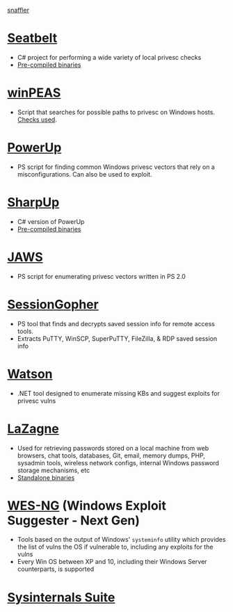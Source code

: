 [snaffler](https://github.com/SnaffCon/Snaffler)
# [Seatbelt](https://github.com/GhostPack/Seatbelt)
- C# project for performing a wide variety of local privesc checks
- [Pre-compiled binaries](https://github.com/r3motecontrol/Ghostpack-CompiledBinaries)

# [winPEAS](https://github.com/carlospolop/privilege-escalation-awesome-scripts-suite/tree/master/winPEAS)
- Script that searches for possible paths to privesc on Windows hosts.   [Checks used](https://book.hacktricks.xyz/windows/checklist-windows-privilege-escalation).



# [PowerUp](https://raw.githubusercontent.com/PowerShellMafia/PowerSploit/master/Privesc/PowerUp.ps1)
- PS script for finding common Windows privesc vectors that rely on a misconfigurations.  Can also be used to exploit.



# [SharpUp](https://github.com/GhostPack/SharpUp)
- C# version of PowerUp
- [Pre-compiled binaries](https://github.com/r3motecontrol/Ghostpack-CompiledBinaries)



# [JAWS](https://github.com/411Hall/JAWS)
- PS script for enumerating privesc vectors written in PS 2.0


# [SessionGopher](https://github.com/Arvanaghi/SessionGopher)
- PS tool that finds and decrypts saved session info for remote access tools.
- Extracts PuTTY, WinSCP, SuperPuTTY, FileZilla, & RDP saved session info



# [Watson](https://github.com/rasta-mouse/Watson)
- .NET tool designed to enumerate missing KBs and suggest exploits for privesc vulns




# [LaZagne](https://github.com/AlessandroZ/LaZagne)
- Used for retrieving passwords stored on a local machine from web browsers, chat tools, databases, Git, email,
  memory dumps,  PHP, sysadmin tools, wireless network configs, internal Windows password storage mechanisms, etc
- [Standalone binaries](https://github.com/AlessandroZ/LaZagne/releases)




# [WES-NG](https://github.com/bitsadmin/wesng) (Windows Exploit Suggester - Next Gen)
- Tools based on the output of Windows' `systeminfo` utility which provides the list of vulns the OS if vulnerable to, including any exploits for the vulns
- Every Win OS between XP and 10, including their Windows Server counterparts, is supported




# [Sysinternals Suite](https://docs.microsoft.com/en-us/sysinternals/downloads/sysinternals-suite)

